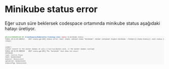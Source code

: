 # Minikube status error

Eğer uzun süre beklersek codespace ortamında minikube status aşağıdaki hatayı üretiyor.

![](../images/minikube-status-error.png)
